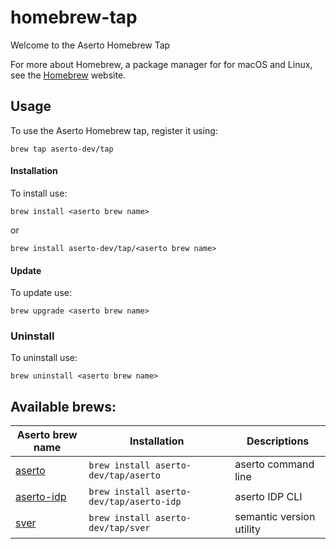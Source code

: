 # homebrew-tap

Welcome to the Aserto Homebrew Tap

For more about Homebrew, a package manager for for macOS and Linux, see the [Homebrew](https://brew.sh/) website.

## Usage


To use the Aserto Homebrew tap, register it using:

	brew tap aserto-dev/tap


#### Installation 

To install use: 

	brew install <aserto brew name>

or

	brew install aserto-dev/tap/<aserto brew name>


#### Update

To update use:

	brew upgrade <aserto brew name>

### Uninstall

To uninstall use:

	brew uninstall <aserto brew name>


## Available brews:

| Aserto brew name                                                 | Installation                                 | Descriptions                |
| -----------------------------------------------------------------| ---------------------------------------------|---------------------------- |
| [aserto](https://github.com/aserto-dev/aserto-cli)               | `brew install aserto-dev/tap/aserto`         | aserto command line         |                   
| [aserto-idp](https://github.com/aserto-dev/aserto-idp)           | `brew install aserto-dev/tap/aserto-idp`     | aserto IDP CLI              |
| [sver](https://github.com/aserto-dev/sver)                       | `brew install aserto-dev/tap/sver`           | semantic version utility    |
